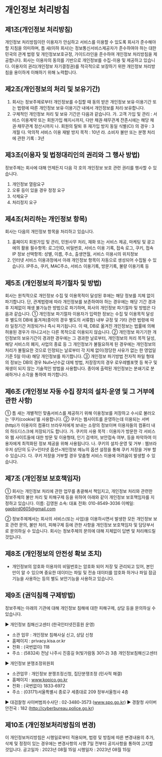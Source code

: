 # 개인정보 처리방침

## 제1조(개인정보 처리방침)

개인정보 처리방침이란 이용자가 안심하고 서비스를 이용할 수 있도록 회사가 준수해야 할 지침을 의미하며, 틈 새(이하 회사)는 정보통신서비스제공자가 준수하여야 하는 대한민국의 관계 법령 및 개인정보보호규정, 가이드라인을 준수하여 개인정보 처리방침을 제공합니다.
회사는 이용자의 동의를 기반으로 개인정보를 수집-이용 및 제공하고 있습니다. 이용자의 권리(개인정보 자기결정권)를 적극적으로 보장하기 위한 개인정보 처리방침을 용이하게 이해하기 위해 노력합니다.

## 제2조(개인정보의 처리 및 보유기간)

1. 회사는 정보주체로부터 개인정보를 수집할 때 동의 받은 개인정보 보유·이용기간 또는 법령에 따른 개인정보 보유·이용기간 내에서 개인정보를 처리·보유합니다.
2. 구체적인 개인정보 처리 및 보유 기간은 다음과 같습니다.
   가. 고객 가입 및 관리 : 서비스 이용계약 또는 회원가입 해지시까지, 다만 채권·채무관계 잔존시에는 해당 채권·채무관계 정산시까지
   나. 회원의 탈퇴 후 재가입 방지 동일 식별(CI) 의 경우 : 3개월
   다. 악의적 서비스 이용 재발 방지 목적 : 10년
   라. 소비자 불만 또는 분쟁 처리에 관한 기록 : 3년

## 제3조(이용자 및 법정대리인의 권리와 그 행사 방법)

정보주체는 회사에 대해 언제든지 다음 각 호의 개인정보 보호 관련 권리를 행사할 수 있습니다.

1. 개인정보 열람요구
2. 오류 등이 있을 경우 정정 요구
3. 삭제요구
4. 처리정지 요구

## 제4조(처리하는 개인정보 항목)

회사는 다음의 개인정보 항목을 처리하고 있습니다.

1. 홈페이지 회원가입 및 관리, 민원사무 처리, 재화 또는 서비스 제공, 마케팅 및 광고에의 활용
   필수항목: 로그인ID, 비밀번호, 서비스 이용 기록, 접속 로그, 쿠키, 접속 IP 정보
   선택항목: 성별, 이름, 주소, 출생연월, 서비스 이용시의 위치정보
2. 인터넷 서비스 이용과정에서 아래 개인정보 항목이 자동으로 생성되어 수집될 수 있습니다.
   IP주소, 쿠키, MAC주소, 서비스 이용기록, 방문기록, 불량 이용기록 등

## 제5조 (개인정보의 파기절차 및 방법)

회사는 원칙적으로 개인정보 수집 및 이용목적이 달성된 후에는 해당 정보를 지체 없이 파기합니다. 단, 관계법령에 따라 개인정보를 보존하여야 하는 경우에는 해당 기간 경과 후 지체없이 재생 불가능한 방법으로 파기하며, 회사의 개인정보 파기절차 및 방법은 다음과 같습니다.
① 개인정보 파기절차
이용자가 입력한 정보는 수집 및 이용목적 달성 후 별도의 DB에 옮겨져(종이의 경우 별도의 서류함) 내부 규정 및 기타 관련 법령에 따라 일정기간 저장되거나 즉시 파기됩니다. 이 때, DB로 옮겨진 개인정보는 법률에 의해 허용된 경우가 아니고서는 다른 목적으로 이용되지 않습니다.
② 개인정보 파기기한
개인정보의 보유기간이 경과한 경우에는 그 경과한 날로부터, 개인정보의 처리 목적 달성, 해당 서비스의 폐지, 사업의 종료 등 그 개인정보가 불필요하게 된 경우에는 개인정보의 처리가 불필요한 것으로 인정되는 날로부터 각 지체 없이(정당한 사유가 없는 한 영업일 기준 5일 이내) 해당 개인정보를 파기합니다.
③ 개인정보 파기방법
전자적 파일 형태의 정보는 DB의 경우 Null•난수값 대체 방법, 저장장치의 경우 로우레벨포맷 등 복구 및 재생이 되지 않는 기술적인 방법을 사용합니다. 종이에 출력된 개인정보는 분쇄기로 분쇄하거나 소각을 통하여 파기합니다.

## 제6조 (개인정보 자동 수집 장치의 설치·운영 및 그 거부에 관한 사항)

① 틈 새는 개별적인 맞춤서비스를 제공하기 위해 이용정보를 저장하고 수시로 불러오는 ‘쿠키(cookie)’를 사용합니다.
② 쿠키는 웹사이트를 운영하는데 이용되는 서버(http)가 이용자의 컴퓨터 브라우저에게 보내는 소량의 정보이며 이용자들의 컴퓨터 내의 하드디스크에 저장되기도 합니다.
가. 쿠키의 사용 목적 : 이용자가 방문한 각 서비스와 웹 사이트들에 대한 방문 및 이용형태, 인기 검색어, 보안접속 여부, 등을 파악하여 이용자에게 최적화된 정보 제공을 위해 사용됩니다.
나. 쿠키의 설치·운영 및 거부 : 웹브라우저 상단의 도구>인터넷 옵션>개인정보 메뉴의 옵션 설정을 통해 쿠키 저장을 거부 할 수 있습니다.
다. 쿠키 저장을 거부할 경우 맞춤형 서비스 이용에 어려움이 발생할 수 있습니다.

## 제7조 (개인정보 보호책임자)

① 회사는 개인정보 처리에 관한 업무를 총괄해서 책임지고, 개인정보 처리와 관련한 정보주체의 불만 처리 및 피해구제 등을 위하여 아래와 같이 개인정보 보호책임자를 지정하고 있습니다.
이름: 김영원
소속: 대표
전화: 010-8549-3036
이메일: gapbird0605@gmail.com

② 정보주체께서는 회사의 서비스(또는 사업)을 이용하시면서 발생한 모든 개인정보 보호 관련 문의, 불만 처리, 피해구제 등에 관한 사항을 개인정보 보호책임자 및 담당부서로 문의하실 수 있습니다. 회사는 정보주체의 문의에 대해 지체없이 답변 및 처리해드릴 것입니다.

## 제8조 (개인정보의 안전성 확보 조치)

- 개인정보의 암호화
  이용자의 비밀번호는 암호화 되어 저장 및 관리되고 있어, 본인만이 알 수 있으며 중요한 데이터는 파일 및 전송 데이터를 암호화 하거나 파일 잠금 기능을 사용하는 등의 별도 보안기능을 사용하고 있습니다.

## 제9조 (권익침해 구제방법)

정보주체는 아래의 기관에 대해 개인정보 침해에 대한 피해구제, 상담 등을 문의하실 수 있습니다.

▶ 개인정보 침해신고센터 (한국인터넷진흥원 운영)

- 소관 업무 : 개인정보 침해사실 신고, 상담 신청
- 홈페이지 : privacy.kisa.or.kr
- 전화 : (국번없이) 118
- 주소 : (58324) 전남 나주시 진흥길 9(빛가람동 301-2) 3층 개인정보침해신고센터

▶ 개인정보 분쟁조정위원회

- 소관업무 : 개인정보 분쟁조정신청, 집단분쟁조정 (민사적 해결)
- 홈페이지 : www.kopico.go.kr
- 전화 : (국번없이) 1833-6972
- 주소 : (03171)서울특별시 종로구 세종대로 209 정부서울청사 4층

▶ 대검찰청 사이버범죄수사단 : 02-3480-3573 (www.spo.go.kr)
▶ 경찰청 사이버안전국 : 182 (http://cyberbureau.police.go.kr)

## 제10조 (개인정보처리방침의 변경)

이 개인정보처리방침은 시행일로부터 적용되며, 법령 및 방침에 따른 변경내용의 추가, 삭제 및 정정이 있는 경우에는 변경사항의 시행 7일 전부터 공지사항을 통하여 고지할 것입니다.
공고일자 : 2023년 08월 15일
시행일자 : 2023년 08월 15일
